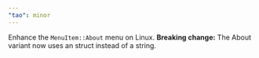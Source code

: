 ```yaml
---
"tao": minor
---
```


Enhance the `MenuItem::About` menu on Linux.
**Breaking change:** The About variant now uses an struct instead of a string.
